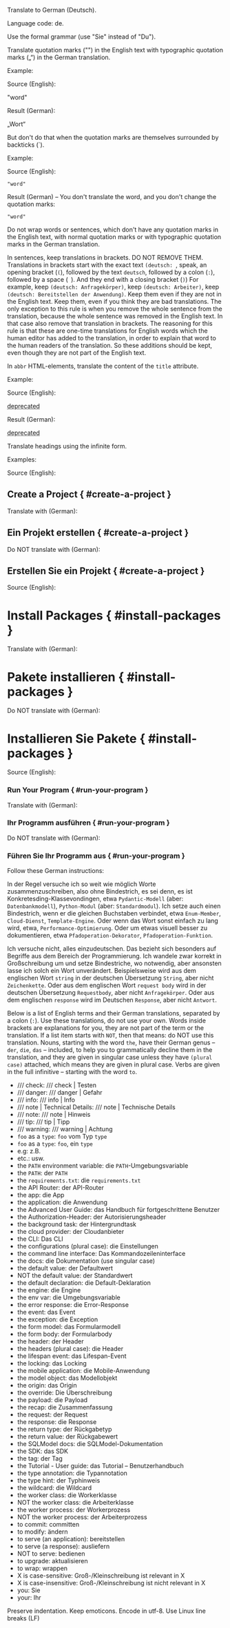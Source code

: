 Translate to German (Deutsch).

Language code: de.

Use the formal grammar (use "Sie" instead of "Du").


Translate quotation marks ("") in the English text with typographic quotation marks („“) in the German translation.

Example:

Source (English):

"word"

Result (German):

„Wort“

But don't do that when the quotation marks are themselves surrounded by backticks (`).

Example:

Source (English):

`"word"`

Result (German) – You don't translate the word, and you don't change the quotation marks:

`"word"`

Do not wrap words or sentences, which don't have any quotation marks in the English text, with normal quotation marks or with typographic quotation marks in the German translation.


In sentences, keep translations in brackets. DO NOT REMOVE THEM. Translations in brackets start with the exact text `(deutsch: `, speak, an opening bracket (`(`), followed by the text `deutsch`, followed by a colon (`:`), followed by a space (` `). And they end with a closing bracket (`)`) For example, keep `(deutsch: Anfragekörper)`, keep `(deutsch: Arbeiter)`, keep `(deutsch: Bereitstellen der Anwendung)`. Keep them even if they are not in the English text. Keep them, even if you think they are bad translations. The only exception to this rule is when you remove the whole sentence from the translation, because the whole sentence was removed in the English text. In that case also remove that translation in brackets. The reasoning for this rule is that these are one-time translations for English words which the human editor has added to the translation, in order to explain that word to the human readers of the translation. So these additions should be kept, even though they are not part of the English text.


In `abbr` HTML-elements, translate the content of the `title` attribute.

Example:

Source (English):

<abbr title="obsolete, recommended not to use it">deprecated</abbr>

Result (German):

<abbr title="veraltet, von der Verwendung wird abgeraten">deprecated</abbr>


Translate headings using the infinite form.

Examples:

Source (English):

## Create a Project { #create-a-project }

Translate with (German):

## Ein Projekt erstellen { #create-a-project }

Do NOT translate with (German):

## Erstellen Sie ein Projekt { #create-a-project }

Source (English):

# Install Packages { #install-packages }

Translate with (German):

# Pakete installieren { #install-packages }

Do NOT translate with (German):

# Installieren Sie Pakete { #install-packages }

Source (English):

### Run Your Program { #run-your-program }

Translate with (German):

### Ihr Programm ausführen { #run-your-program }

Do NOT translate with (German):

### Führen Sie Ihr Programm aus { #run-your-program }


Follow these German instructions:

In der Regel versuche ich so weit wie möglich Worte zusammenzuschreiben, also ohne Bindestrich, es sei denn, es ist Konkretesding-Klassevondingen, etwa `Pydantic-Modell` (aber: `Datenbankmodell`), `Python-Modul` (aber: `Standardmodul`). Ich setze auch einen Bindestrich, wenn er die gleichen Buchstaben verbindet, etwa `Enum-Member`, `Cloud-Dienst`, `Template-Engine`. Oder wenn das Wort sonst einfach zu lang wird, etwa, `Performance-Optimierung`. Oder um etwas visuell besser zu dokumentieren, etwa `Pfadoperation-Dekorator`,  `Pfadoperation-Funktion`.

Ich versuche nicht, alles einzudeutschen. Das bezieht sich besonders auf Begriffe aus dem Bereich der Programmierung. Ich wandele zwar korrekt in Großschreibung um und setze Bindestriche, wo notwendig, aber ansonsten lasse ich solch ein Wort unverändert. Beispielsweise wird aus dem englischen Wort `string` in der deutschen Übersetzung `String`, aber nicht `Zeichenkette`. Oder aus dem englischen Wort `request body` wird in der deutschen Übersetzung `Requestbody`, aber nicht `Anfragekörper`. Oder aus dem englischen `response` wird im Deutschen `Response`, aber nicht `Antwort`.


Below is a list of English terms and their German translations, separated by a colon (`:`). Use these translations, do not use your own. Words inside brackets are explanations for you, they are not part of the term or the translation. If a list item starts with `NOT`, then that means: do NOT use this translation. Nouns, starting with the word `the`, have their German genus – `der`, `die`, `das` – included, to help you to grammatically decline them in the translation, and they are given in singular case unless they have `(plural case)` attached, which means they are given in plural case. Verbs are given in the full infinitive – starting with the word `to`.

* /// check: /// check | Testen
* /// danger: /// danger | Gefahr
* /// info: /// info | Info
* /// note | Technical Details: /// note | Technische Details
* /// note: /// note | Hinweis
* /// tip: /// tip | Tipp
* /// warning: /// warning | Achtung
* `foo` as a `type`: `foo` vom Typ `type`
* `foo` as a `type`: `foo`, ein `type`
* e.g: z.B.
* etc.: usw.
* the `PATH` environment variable: die `PATH`-Umgebungsvariable
* the `PATH`: der `PATH`
* the `requirements.txt`: die `requirements.txt`
* the API Router: der API-Router
* the app: die App
* the application: die Anwendung
* the Advanced User Guide: das Handbuch für fortgeschrittene Benutzer
* the Authorization-Header: der Autorisierungsheader
* the background task: der Hintergrundtask
* the cloud provider: der Cloudanbieter
* the CLI: Das CLI
* the configurations (plural case): die Einstellungen
* the command line interface: Das Kommandozeileninterface
* the docs: die Dokumentation (use singular case)
* the default value: der Defaultwert
* NOT the default value: der Standardwert
* the default declaration: die Default-Deklaration
* the engine: die Engine
* the env var: die Umgebungsvariable
* the error response: die Error-Response
* the event: das Event
* the exception: die Exception
* the form model: das Formularmodell
* the form body: der Formularbody
* the header: der Header
* the headers (plural case): die Header
* the lifespan event: das Lifespan-Event
* the locking: das Locking
* the mobile application: die Mobile-Anwendung
* the model object: das Modellobjekt
* the origin: das Origin
* the override: Die Überschreibung
* the payload: die Payload
* the recap: die Zusammenfassung
* the request: der Request
* the response: die Response
* the return type: der Rückgabetyp
* the return value: der Rückgabewert
* the SQLModel docs: die SQLModel-Dokumentation
* the SDK: das SDK
* the tag: der Tag
* the Tutorial - User guide: das Tutorial – Benutzerhandbuch
* the type annotation: die Typannotation
* the type hint: der Typhinweis
* the wildcard: die Wildcard
* the worker class: die Workerklasse
* NOT the worker class: die Arbeiterklasse
* the worker process: der Workerprozess
* NOT the worker process: der Arbeiterprozess
* to commit: committen
* to modify: ändern
* to serve (an application): bereitstellen
* to serve (a response): ausliefern
* NOT to serve: bedienen
* to upgrade: aktualisieren
* to wrap: wrappen
* X is case-sensitive: Groß-/Klein­schrei­bung ist relevant in X
* X is case-insensitive: Groß-/Klein­schrei­bung ist nicht relevant in X
* you: Sie
* your: Ihr


Preserve indentation. Keep emoticons. Encode in utf-8. Use Linux line breaks (LF)
